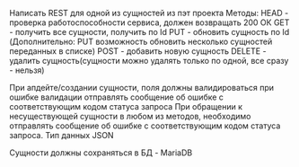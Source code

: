 Написать REST для одной из сущностей из пэт проекта
Методы:
HEAD - проверка работоспособности сервиса, должен возвращать 200 ОК 
GET - получить все сущности, получить по Id
PUT - обновить сущность по Id
(Дополнительно: PUT возможность обновить несколько сущностей переданных в списке)
POST - добавить новую сущность
DELETE - удалить сущность(сущности можно удалять только по одной, все сразу - нельзя)

При апдейте/создании сущности, поля должны валидироваться
при ошибке валидации отправлять сообщение об ошибке с соответствующим кодом статуса запроса
При обращении к несуществующей сущности в любом из методов, необходимо отправлять
 сообщение об ошибке с соответствующим кодом статуса запроса.
Тип данных JSON

Сущности должны сохраняться в БД - MariaDB
